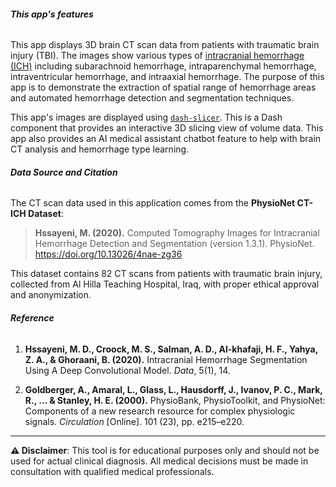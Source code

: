 ###### **This app's features**

This app displays 3D brain CT scan data from patients with traumatic brain injury (TBI). The images show various types of [intracranial hemorrhage (ICH)](https://en.wikipedia.org/wiki/Intracranial_hemorrhage) including subarachnoid hemorrhage, intraparenchymal hemorrhage, intraventricular hemorrhage, and intraaxial hemorrhage. The purpose of this app is to demonstrate the extraction of spatial range of hemorrhage areas and automated hemorrhage detection and segmentation techniques.

This app's images are displayed using [`dash-slicer`](https://dash.plotly.com/slicer). This is a Dash component that provides an interactive 3D slicing view of volume data. This app also provides an AI medical assistant chatbot feature to help with brain CT analysis and hemorrhage type learning.

###### **Data Source and Citation**

The CT scan data used in this application comes from the **PhysioNet CT-ICH Dataset**:

> **Hssayeni, M. (2020).** Computed Tomography Images for Intracranial Hemorrhage Detection and Segmentation (version 1.3.1). PhysioNet. https://doi.org/10.13026/4nae-zg36

This dataset contains 82 CT scans from patients with traumatic brain injury, collected from Al Hilla Teaching Hospital, Iraq, with proper ethical approval and anonymization.

###### **Reference**

1. **Hssayeni, M. D., Croock, M. S., Salman, A. D., Al-khafaji, H. F., Yahya, Z. A., & Ghoraani, B. (2020).** Intracranial Hemorrhage Segmentation Using A Deep Convolutional Model. *Data*, 5(1), 14.

2. **Goldberger, A., Amaral, L., Glass, L., Hausdorff, J., Ivanov, P. C., Mark, R., ... & Stanley, H. E. (2000).** PhysioBank, PhysioToolkit, and PhysioNet: Components of a new research resource for complex physiologic signals. *Circulation* [Online]. 101 (23), pp. e215–e220.

---

**⚠️ Disclaimer**: This tool is for educational purposes only and should not be used for actual clinical diagnosis. All medical decisions must be made in consultation with qualified medical professionals.